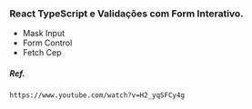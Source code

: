 ### React TypeScript e Validações com Form Interativo.
* Mask Input
* Form Control
* Fetch Cep

##### Ref.
```
https://www.youtube.com/watch?v=H2_yqSFCy4g
```